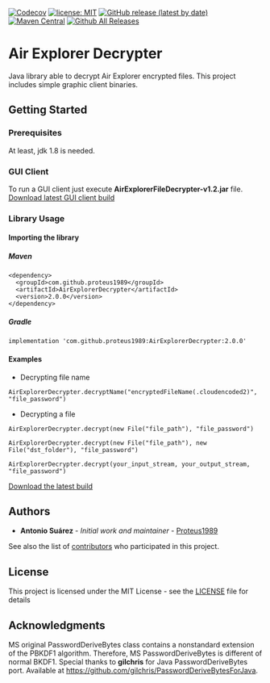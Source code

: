 [![Codecov](https://img.shields.io/codecov/c/github/Proteus1989/Air-Explorer-Decrypter)](https://codecov.io/gh/Proteus1989/Air-Explorer-Decrypter)
[![license: MIT](https://img.shields.io/badge/License-MIT-green.svg)](https://github.com/Proteus1989/Air-Explorer-Decrypter/blob/master/LICENSE)
[![GitHub release (latest by date)](https://img.shields.io/github/v/release/Proteus1989/Air-Explorer-Decrypter)](https://github.com/Proteus1989/Air-Explorer-Decrypter/releases/latest)
[![Maven Central](https://img.shields.io/maven-central/v/com.github.proteus1989/AirExplorerDecrypter.svg?label=Maven%20Central)](https://search.maven.org/search?q=g:%22com.github.proteus1989%22%20AND%20a:%22AirExplorerDecrypter%22)
[![Github All Releases](https://img.shields.io/github/downloads/Proteus1989/Air-Explorer-Decrypter/total)](https://github.com/Proteus1989/Air-Explorer-Decrypter/releases)

# Air Explorer Decrypter

Java library able to decrypt Air Explorer encrypted files. This project includes simple graphic client binaries.

## Getting Started

### Prerequisites

At least, jdk 1.8 is needed.

### GUI Client
To run a GUI client just execute **AirExplorerFileDecrypter-v1.2.jar** file.<br>
[Download latest GUI client build](https://github.com/Proteus1989/Air-Explorer-Decrypter/releases/download/1.0.0/AirExplorerFileDecrypter-v1.2.jar)

### Library Usage

#### Importing the library

##### Maven

```
<dependency>
  <groupId>com.github.proteus1989</groupId>
  <artifactId>AirExplorerDecrypter</artifactId>
  <version>2.0.0</version>
</dependency>
```

##### Gradle

```
implementation 'com.github.proteus1989:AirExplorerDecrypter:2.0.0'
```

#### Examples

- Decrypting file name

```
AirExplorerDecrypter.decryptName("encryptedFileName(.cloudencoded2)", "file_password")
```

- Decrypting a file

```
AirExplorerDecrypter.decrypt(new File("file_path"), "file_password")
```

```
AirExplorerDecrypter.decrypt(new File("file_path"), new File("dst_folder"), "file_password")
```

```
AirExplorerDecrypter.decrypt(your_input_stream, your_output_stream, "file_password")
```

[Download the latest build](https://github.com/Proteus1989/Air-Explorer-Decrypter/releases/latest)

## Authors

* **Antonio Suárez** - *Initial work and maintainer* - [Proteus1989](https://github.com/Proteus1989)

See also the list of [contributors](https://github.com/Proteus1989/Air-Explorer-Decrypter/contributors) who participated
in this project.

## License

This project is licensed under the MIT License - see the [LICENSE](LICENSE) file for details

## Acknowledgments

MS original PasswordDeriveBytes class contains a nonstandard extension of the PBKDF1 algorithm. Therefore, MS
PasswordDeriveBytes is different of normal BKDF1.
Special thanks to **gilchris** for Java PasswordDeriveBytes port. Available
at https://github.com/gilchris/PasswordDeriveBytesForJava.
